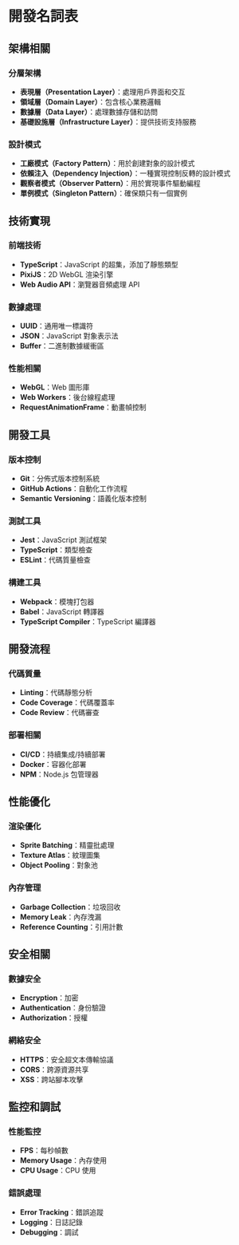 # 開發名詞表

## 架構相關

### 分層架構
- **表現層（Presentation Layer）**：處理用戶界面和交互
- **領域層（Domain Layer）**：包含核心業務邏輯
- **數據層（Data Layer）**：處理數據存儲和訪問
- **基礎設施層（Infrastructure Layer）**：提供技術支持服務

### 設計模式
- **工廠模式（Factory Pattern）**：用於創建對象的設計模式
- **依賴注入（Dependency Injection）**：一種實現控制反轉的設計模式
- **觀察者模式（Observer Pattern）**：用於實現事件驅動編程
- **單例模式（Singleton Pattern）**：確保類只有一個實例

## 技術實現

### 前端技術
- **TypeScript**：JavaScript 的超集，添加了靜態類型
- **PixiJS**：2D WebGL 渲染引擎
- **Web Audio API**：瀏覽器音頻處理 API

### 數據處理
- **UUID**：通用唯一標識符
- **JSON**：JavaScript 對象表示法
- **Buffer**：二進制數據緩衝區

### 性能相關
- **WebGL**：Web 圖形庫
- **Web Workers**：後台線程處理
- **RequestAnimationFrame**：動畫幀控制

## 開發工具

### 版本控制
- **Git**：分佈式版本控制系統
- **GitHub Actions**：自動化工作流程
- **Semantic Versioning**：語義化版本控制

### 測試工具
- **Jest**：JavaScript 測試框架
- **TypeScript**：類型檢查
- **ESLint**：代碼質量檢查

### 構建工具
- **Webpack**：模塊打包器
- **Babel**：JavaScript 轉譯器
- **TypeScript Compiler**：TypeScript 編譯器

## 開發流程

### 代碼質量
- **Linting**：代碼靜態分析
- **Code Coverage**：代碼覆蓋率
- **Code Review**：代碼審查

### 部署相關
- **CI/CD**：持續集成/持續部署
- **Docker**：容器化部署
- **NPM**：Node.js 包管理器

## 性能優化

### 渲染優化
- **Sprite Batching**：精靈批處理
- **Texture Atlas**：紋理圖集
- **Object Pooling**：對象池

### 內存管理
- **Garbage Collection**：垃圾回收
- **Memory Leak**：內存洩漏
- **Reference Counting**：引用計數

## 安全相關

### 數據安全
- **Encryption**：加密
- **Authentication**：身份驗證
- **Authorization**：授權

### 網絡安全
- **HTTPS**：安全超文本傳輸協議
- **CORS**：跨源資源共享
- **XSS**：跨站腳本攻擊

## 監控和調試

### 性能監控
- **FPS**：每秒幀數
- **Memory Usage**：內存使用
- **CPU Usage**：CPU 使用

### 錯誤處理
- **Error Tracking**：錯誤追蹤
- **Logging**：日誌記錄
- **Debugging**：調試 